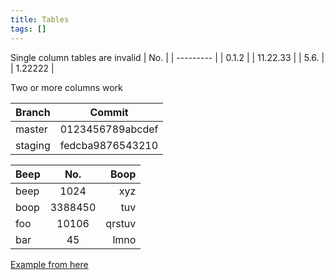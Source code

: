 ```yaml
---
title: Tables
tags: []
---
```

Single column tables are invalid
|    No.      |
| --------- |
|   0.1.2     |
| 11.22.33    |
|   5.6.      |
|     1.22222 |

Two or more columns work

| Branch  | Commit           |
| ------- | ---------------- |
| master  | 0123456789abcdef |
| staging | fedcba9876543210 |

| Beep |   No.   |   Boop |
| :--- | :-----: | -----: |
| beep |   1024  |    xyz |
| boop | 3388450 |    tuv |
| foo  |  10106  | qrstuv |
| bar  |    45   |   lmno |


[Example from here](https://github.com/wooorm/markdown-table)
